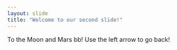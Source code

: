 ```yaml
---
layout: slide
title: "Welcome to our second slide!"
---
```

To the Moon and Mars bb!
Use the left arrow to go back!
